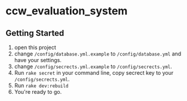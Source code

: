 # ccw_evaluation_system

## Getting Started


1. open this project
2. change `/config/database.yml.example` to `/config/database.yml` and have your settings.
3. change `/config/secrects.yml.example` to `/config/secrects.yml`.
4. Run `rake secret` in your command line, copy secrect key to your `/config/secrects.yml`.
5. Run `rake dev:rebuild`
7. You're ready to go.